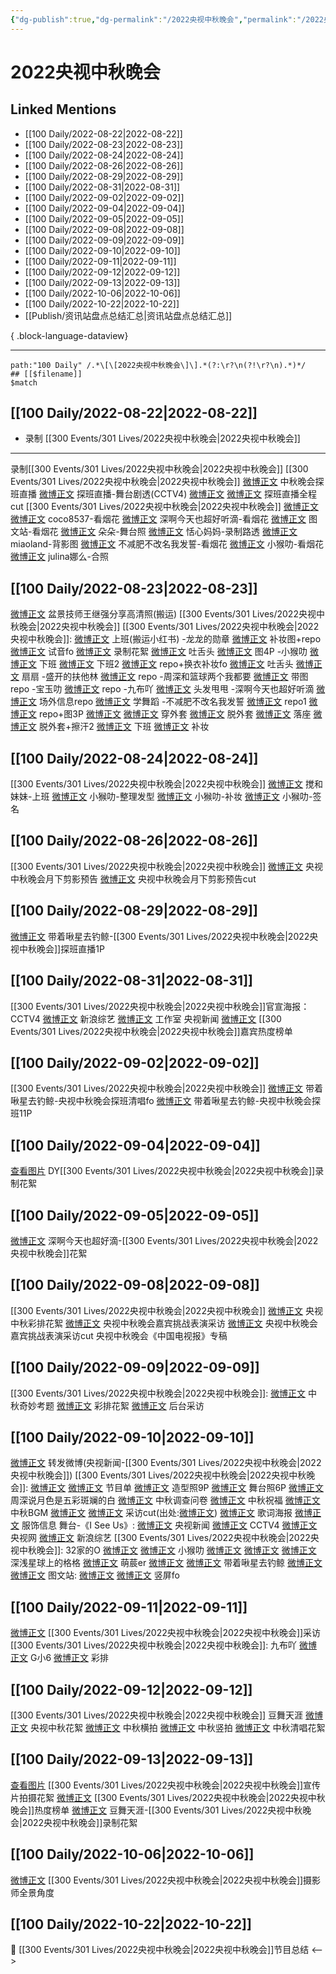 ```yaml
---
{"dg-publish":true,"dg-permalink":"/2022央视中秋晚会","permalink":"/2022央视中秋晚会/","title":"2022央视中秋晚会","tags":[null],"created":"2022-11-13T02:44:27.000+08:00","updated":"2023-08-24T18:36:01.572+08:00"}
---
```


# 2022央视中秋晚会

## Linked Mentions
- [[100 Daily/2022-08-22\|2022-08-22]]
- [[100 Daily/2022-08-23\|2022-08-23]]
- [[100 Daily/2022-08-24\|2022-08-24]]
- [[100 Daily/2022-08-26\|2022-08-26]]
- [[100 Daily/2022-08-29\|2022-08-29]]
- [[100 Daily/2022-08-31\|2022-08-31]]
- [[100 Daily/2022-09-02\|2022-09-02]]
- [[100 Daily/2022-09-04\|2022-09-04]]
- [[100 Daily/2022-09-05\|2022-09-05]]
- [[100 Daily/2022-09-08\|2022-09-08]]
- [[100 Daily/2022-09-09\|2022-09-09]]
- [[100 Daily/2022-09-10\|2022-09-10]]
- [[100 Daily/2022-09-11\|2022-09-11]]
- [[100 Daily/2022-09-12\|2022-09-12]]
- [[100 Daily/2022-09-13\|2022-09-13]]
- [[100 Daily/2022-10-06\|2022-10-06]]
- [[100 Daily/2022-10-22\|2022-10-22]]
- [[Publish/资讯站盘点总结汇总\|资讯站盘点总结汇总]]

{ .block-language-dataview}

---

```expander
path:"100 Daily" /.*\[\[2022央视中秋晚会\]\].*(?:\r?\n(?!\r?\n).*)*/
## [[$filename]]
$match
```
## [[100 Daily/2022-08-22\|2022-08-22]]
  - 录制 [[300 Events/301 Lives/2022央视中秋晚会\|2022央视中秋晚会]]
---
录制[[300 Events/301 Lives/2022央视中秋晚会\|2022央视中秋晚会]]
[[300 Events/301 Lives/2022央视中秋晚会\|2022央视中秋晚会]]
[微博正文](https://m.weibo.cn/2656274875/4805345970753820) 中秋晚会探班直播
[微博正文](https://m.weibo.cn/2039753857/4805416679117117) 探班直播-舞台剧透(CCTV4)
[微博正文](https://m.weibo.cn/1371117067/4805395321455556) [微博正文](https://m.weibo.cn/1591169702/4805395640491525) 探班直播全程cut
[[300 Events/301 Lives/2022央视中秋晚会\|2022央视中秋晚会]]
[微博正文](https://m.weibo.cn/3976777358/4805398349744021) [微博正文](https://m.weibo.cn/3976777358/4805408433115948) coco8537-看烟花
[微博正文](https://m.weibo.cn/3123996041/4805399737275786) 深啊今天也超好听滴-看烟花
[微博正文](https://m.weibo.cn/6987697229/4805401062672270) 图文站-看烟花
[微博正文](https://m.weibo.cn/6240090091/4805360915580015) 朵朵-舞台照
[微博正文](https://m.weibo.cn/1405638571/4805359228689807) 恬心妈妈-录制路透
[微博正文](https://m.weibo.cn/1503924490/4805403407287990) miaoland-背影图
[微博正文](https://m.weibo.cn/3223565345/4805408184606444) 不减肥不改名我发誓-看烟花
[微博正文](https://m.weibo.cn/7367408614/4805413633003753) 小猴叻-看烟花
[微博正文](https://m.weibo.cn/1895694112/4805415110443662) julina娜么-合照

## [[100 Daily/2022-08-23\|2022-08-23]]
[微博正文](https://m.weibo.cn/1970813955/4805421715690425) 盆景技师王继强分享高清照(搬运) [[300 Events/301 Lives/2022央视中秋晚会\|2022央视中秋晚会]]
[[300 Events/301 Lives/2022央视中秋晚会\|2022央视中秋晚会]]:
[微博正文](https://m.weibo.cn/6056974242/4805568877560762) 上班(搬运小红书)
-龙龙的勋章
[微博正文](https://m.weibo.cn/6513304603/4805443174793752) 补妆图+repo
[微博正文](https://m.weibo.cn/6513304603/4805598069656433) 试音fo
[微博正文](https://m.weibo.cn/6513304603/4805626339787644) 录制花絮
[微博正文](https://m.weibo.cn/6513304603/4805732430255190) 吐舌头
[微博正文](https://m.weibo.cn/6513304603/4805744803973845) 图4P
-小猴叻
[微博正文](https://m.weibo.cn/7367408614/4805434504120460) 下班
[微博正文](https://m.weibo.cn/7367408614/4805561243930306) 下班2
[微博正文](https://m.weibo.cn/7367408614/4805620392005274) repo+换衣补妆fo
[微博正文](https://m.weibo.cn/7367408614/4805661000730196) 吐舌头
[微博正文](https://m.weibo.cn/7367408614/4805732995701829) 扇扇
-盛开的扶他林
[微博正文](https://m.weibo.cn/6182704749/4805431098344452) repo
-周深和篮球两个我都要
[微博正文](https://m.weibo.cn/7631925143/4805548048123265) 带图repo
-宝玉叻
[微博正文](https://m.weibo.cn/2645753453/4805572619405384) repo
-九布吖
[微博正文](https://m.weibo.cn/6257124219/4805588485146098) 头发甩甩
-深啊今天也超好听滴
[微博正文](https://m.weibo.cn/3123996041/4805568986354108) 场外信息repo
[微博正文](https://m.weibo.cn/3123996041/4805649391946785) 学舞蹈
-不减肥不改名我发誓
[微博正文](https://m.weibo.cn/3223565345/4805417782480480) repo1
[微博正文](https://m.weibo.cn/3223565345/4805532176615654) repo+图3P
[微博正文](https://m.weibo.cn/3223565345/4805558291141075)
[微博正文](https://m.weibo.cn/3223565345/4805575026934133) 穿外套
[微博正文](https://m.weibo.cn/3223565345/4805606664312668) 脱外套
[微博正文](https://m.weibo.cn/3223565345/4805630693213553) 落座
[微博正文](https://m.weibo.cn/3223565345/4805636552917275) 脱外套+擦汗2
[微博正文](https://m.weibo.cn/3223565345/4805645582994205) 下班
[微博正文](https://m.weibo.cn/3223565345/4805691581926290) 补妆
## [[100 Daily/2022-08-24\|2022-08-24]]
[[300 Events/301 Lives/2022央视中秋晚会\|2022央视中秋晚会]]
[微博正文](https://weibo.com/detail/4805740961988764) 搅和妹妹-上班
[微博正文](https://weibo.com/detail/4805898986325669) 小𤠣叻-整理发型
[微博正文](https://weibo.com/detail/4806000538813729) 小𤠣叻-补妆
[微博正文](https://weibo.com/detail/4806100198626790) 小𤠣叻-签名
## [[100 Daily/2022-08-26\|2022-08-26]]
[[300 Events/301 Lives/2022央视中秋晚会\|2022央视中秋晚会]]
[微博正文](https://weibo.com/detail/4806714920534302) 央视中秋晚会月下剪影预告
[微博正文](https://weibo.com/detail/4806723561066608) 央视中秋晚会月下剪影预告cut
## [[100 Daily/2022-08-29\|2022-08-29]]
[微博正文](https://weibo.com/detail/4807915090746981) 带着啾星去钓鲸-[[300 Events/301 Lives/2022央视中秋晚会\|2022央视中秋晚会]]探班直播1P

## [[100 Daily/2022-08-31\|2022-08-31]]
[[300 Events/301 Lives/2022央视中秋晚会\|2022央视中秋晚会]]官宣海报：
[](https://m.weibo.cn/2039753857/4808541954905919) CCTV4
[微博正文](https://m.weibo.cn/1878335471/4808543536943299) 新浪综艺
[微博正文](https://m.weibo.cn/7478855230/4808558715601341) 工作室
[](https://m.weibo.cn/2656274875/4808575585354528) 央视新闻
[微博正文](https://m.weibo.cn/3960037780/4808580085842598) [[300 Events/301 Lives/2022央视中秋晚会\|2022央视中秋晚会]]嘉宾热度榜单
## [[100 Daily/2022-09-02\|2022-09-02]]
[[300 Events/301 Lives/2022央视中秋晚会\|2022央视中秋晚会]]
[微博正文](https://m.weibo.cn/3246571812/4809182510059338) 带着啾星去钓鲸-央视中秋晚会探班清唱fo
[微博正文](https://m.weibo.cn/3246571812/4809319923847326) 带着啾星去钓鲸-央视中秋晚会探班11P
## [[100 Daily/2022-09-04\|2022-09-04]]
[查看图片](https://wx1.sinaimg.cn/large/0088n2Pggy1h5uzfvaoj4j30u01hdgp0.jpg) DY[[300 Events/301 Lives/2022央视中秋晚会\|2022央视中秋晚会]]录制花絮
## [[100 Daily/2022-09-05\|2022-09-05]]
[微博正文](https://m.weibo.cn/3123996041/4810447490909411) 深啊今天也超好滴-[[300 Events/301 Lives/2022央视中秋晚会\|2022央视中秋晚会]]花絮
## [[100 Daily/2022-09-08\|2022-09-08]]
[[300 Events/301 Lives/2022央视中秋晚会\|2022央视中秋晚会]]
[微博正文](https://m.weibo.cn/2039753857/4811425959118792) 央视中秋彩排花絮
[微博正文](https://m.weibo.cn/2039753857/4811441054155100) 央视中秋晚会嘉宾挑战表演采访
[微博正文](https://m.weibo.cn/6466290670/4811486310959524) 央视中秋晚会嘉宾挑战表演采访cut
[](https://m.weibo.cn/2429865523/4811510511305983) 央视中秋晚会《中国电视报》专稿
## [[100 Daily/2022-09-09\|2022-09-09]]
[[300 Events/301 Lives/2022央视中秋晚会\|2022央视中秋晚会]]:
[微博正文](https://m.weibo.cn/2039753857/4811735497969976) 中秋奇妙考题
[微博正文](https://m.weibo.cn/2039753857/4811833636817512) 彩排花絮
[微博正文](https://m.weibo.cn/2039753857/4811876187245029) 后台采访
## [[100 Daily/2022-09-10\|2022-09-10]]
[微博正文](https://weibo.com/1736988591/M58SDfqyu) 转发微博(央视新闻-[[300 Events/301 Lives/2022央视中秋晚会\|2022央视中秋晚会]])
[[300 Events/301 Lives/2022央视中秋晚会\|2022央视中秋晚会]]:
[微博正文](https://weibo.com/2656274875/M57tBjSiR) [微博正文](https://weibo.com/2039753857/M57MM5R51) 节目单
[微博正文](http://weibo.com/7478855230/M56TS2T9l) 造型照9P
[微博正文](https://weibo.com/7478855230/M595dCVQ1) 舞台照6P
[微博正文](https://weibo.com/2039753857/M55mmDABp) 周深说月色是五彩斑斓的白
[微博正文](https://weibo.com/2039753857/M55CXxPTO) 中秋调查问卷
[微博正文](https://weibo.com/2039753857/M57PlBmjd) 中秋祝福
[微博正文](https://weibo.com/2039753857/M55TM4VsF) 中秋BGM
[微博正文](http://weibo.com/6205938759/M58aV2yvS) [微博正文](https://weibo.com/6466290670/M58mHsD35) 采访cut(出处:[微博正文](https://weibo.com/2039753857/M56SODWBp))
[微博正文](https://m.weibo.cn/2039753857/4812282041993569) 歌词海报
[微博正文](https://weibo.com/7710473200/M577wk6G1) 服饰信息
舞台-《I See Us》:
[微博正文](https://weibo.com/2656274875/M58OB32an) 央视新闻
[微博正文](https://weibo.com/2039753857/M58SBcsBn) CCTV4
[微博正文](https://weibo.com/3266943013/M58TWfxkZ) 央视网
[微博正文](https://weibo.com/1878335471/M58QisYAE) 新浪综艺
[[300 Events/301 Lives/2022央视中秋晚会\|2022央视中秋晚会]]:
32家的O
[微博正文](http://weibo.com/3223565345/M58QRjZWx)
[微博正文](http://weibo.com/3223565345/M58XE5QZY)
小猴叻
[微博正文](http://weibo.com/7367408614/M58QDtY01)
[微博正文](http://weibo.com/7367408614/M58UO3vTH)
[微博正文](http://weibo.com/7367408614/M58Rs0PKM)
深浅星球上的格格
[微博正文](https://m.weibo.cn/2610842553/4812278174056905)
萌莀er
[微博正文](https://m.weibo.cn/1903668682/4812260789190778)
[微博正文](http://weibo.com/1903668682/M58V6ibMr)
带着啾星去钓鲸
[微博正文](http://weibo.com/3246571812/M599NFpuo)
[微博正文](http://weibo.com/3246571812/M597MCvV1)
图文站:
[微博正文](http://weibo.com/6987697229/M59cRB55E)
[微博正文](https://m.weibo.cn/6987697229/4812271726896234) 竖屏fo

## [[100 Daily/2022-09-11\|2022-09-11]]
[微博正文](https://m.weibo.cn/2039753857/4812514020562501) [[300 Events/301 Lives/2022央视中秋晚会\|2022央视中秋晚会]]采访
[[300 Events/301 Lives/2022央视中秋晚会\|2022央视中秋晚会]]:
九布吖
[微博正文](https://m.weibo.cn/6257124219/4812349317841211)
G小6
[微博正文](https://m.weibo.cn/7633014126/4812658022548111) 彩排
## [[100 Daily/2022-09-12\|2022-09-12]]
[[300 Events/301 Lives/2022央视中秋晚会\|2022央视中秋晚会]]
豆舞天涯
[微博正文](https://weibo.com/detail/4812865460765164) 央视中秋花絮
[微博正文](https://weibo.com/detail/4812289281106226) 中秋横拍
[微博正文](https://weibo.com/detail/4812268409195083) 中秋竖拍
[微博正文](https://weibo.com/detail/4812423024086022) 中秋清唱花絮

## [[100 Daily/2022-09-13\|2022-09-13]]
[查看图片](https://wx4.sinaimg.cn/large/0088n2Pggy1h65cat8b2mj30ku112dhy.jpg) [[300 Events/301 Lives/2022央视中秋晚会\|2022央视中秋晚会]]宣传片拍摄花絮
[微博正文](https://m.weibo.cn/3960037780/4813313894254272) [[300 Events/301 Lives/2022央视中秋晚会\|2022央视中秋晚会]]热度榜单
[微博正文](https://m.weibo.cn/1019096671/4813246500965839) 豆舞天涯-[[300 Events/301 Lives/2022央视中秋晚会\|2022央视中秋晚会]]录制花絮
## [[100 Daily/2022-10-06\|2022-10-06]]
[微博正文](https://weibo.com/detail/4821499636615024) [[300 Events/301 Lives/2022央视中秋晚会\|2022央视中秋晚会]]摄影师全景角度
## [[100 Daily/2022-10-22\|2022-10-22]]
💫 [[300 Events/301 Lives/2022央视中秋晚会\|2022央视中秋晚会]]节目总结 [](https://m.weibo.cn/6466290670/4827327730812566)
<-->
